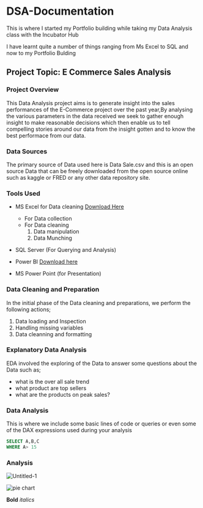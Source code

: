 # DSA-Documentation

This is where I started my Portfolio building while taking my Data Analysis class with the Incubator Hub

I have learnt quite a number of things ranging from Ms Excel to SQL and now to my Portfolio Bulding

## Project Topic: E Commerce Sales Analysis

### Project Overview
This Data Analysis project aims is to generate insight into the sales performances of the E-Commerce project over the past year,By analysing the various parameters in the data received we seek to gather enough insight to make reasonable decisions which then enable us to tell compelling stories around our data from the insight gotten and to know the best performace from our data.

### Data Sources
The primary source of Data used here is Data Sale.csv and this is an open source Data that can be freely downloaded from the open source online such as kaggle or FRED or any other data repository site.

### Tools Used
- MS Excel for Data cleaning [Download Here](https://www.microsoft.com)
   - For Data collection
   - For Data cleaning
     1. Data manipulation
     2. Data Munching
        
- SQL Server (For Querying and Analysis)
- Power BI [Download here](https://www.microsoft.com/en-us/download/details.aspx?id=58494)
- MS Power Point (for Presentation)

### Data Cleaning and Preparation

In the initial phase of the Data cleaning and preparations, we perform the following actions;
  1. Data loading and Inspection
  2. Handling missing variables
  3. Data cleanning and formatting

### Explanatory Data Analysis
EDA involved the exploring of the Data to answer some questions about the Data such as;
- what is the over all sale trend
- what product are top sellers
- what are the products on peak sales?

### Data Analysis

This is where we include some basic lines of code or queries or even some of the DAX expressions used during your analysis

``` SQL
SELECT A,B,C
WHERE A> 15

```
### Analysis



![Untitled-1](https://github.com/user-attachments/assets/0c633bff-e565-4dcb-b478-878ce50c1c12)



![pie chart](https://github.com/user-attachments/assets/29e21b57-ea79-4e6a-9262-e4bc9356dc9d)


**Bold**
*italics*


